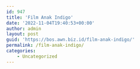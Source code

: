 ```yaml
---
id: 947
title: 'Film Anak Indigo'
date: '2022-11-04T19:40:53+00:00'
author: admin
layout: post
guid: 'https://bos.awn.biz.id/film-anak-indigo/'
permalink: /film-anak-indigo/
categories:
    - Uncategorized
---
```


